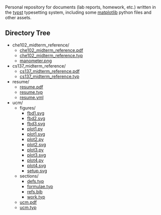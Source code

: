 Personal repository for documents (lab reports, homework, etc.) written in the [typst](https://github.com/typst/typst) typesetting system, including some [matplotlib](https://github.com/matplotlib/matplotlib) python files and other assets.

## Directory Tree
- che102_midterm_reference/  
  - [che102_midterm_reference.pdf](che102_midterm_reference/che102_midterm_reference.pdf)    
  - [che102_midterm_reference.typ](che102_midterm_reference/che102_midterm_reference.typ)    
  - [manometer.png](che102_midterm_reference/manometer.png)    
- cs137_midterm_reference/  
  - [cs137_midterm_reference.pdf](cs137_midterm_reference/cs137_midterm_reference.pdf)    
  - [cs137_midterm_reference.typ](cs137_midterm_reference/cs137_midterm_reference.typ)    
- resume/  
  - [resume.pdf](resume/resume.pdf)    
  - [resume.typ](resume/resume.typ)    
  - [resume.yml](resume/resume.yml)    
- ucm/  
  - figures/  
    - [fbd1.svg](ucm/figures/fbd1.svg)    
    - [fbd2.svg](ucm/figures/fbd2.svg)    
    - [fbd3.svg](ucm/figures/fbd3.svg)    
    - [plot1.py](ucm/figures/plot1.py)    
    - [plot1.svg](ucm/figures/plot1.svg)    
    - [plot2.py](ucm/figures/plot2.py)    
    - [plot2.svg](ucm/figures/plot2.svg)    
    - [plot3.py](ucm/figures/plot3.py)    
    - [plot3.svg](ucm/figures/plot3.svg)    
    - [plot4.py](ucm/figures/plot4.py)    
    - [plot4.svg](ucm/figures/plot4.svg)    
    - [setup.svg](ucm/figures/setup.svg)    
  - sections/  
    - [defs.typ](ucm/sections/defs.typ)    
    - [formulae.typ](ucm/sections/formulae.typ)    
    - [refs.bib](ucm/sections/refs.bib)    
    - [work.typ](ucm/sections/work.typ)    
  - [ucm.pdf](ucm/ucm.pdf)    
  - [ucm.typ](ucm/ucm.typ)    
